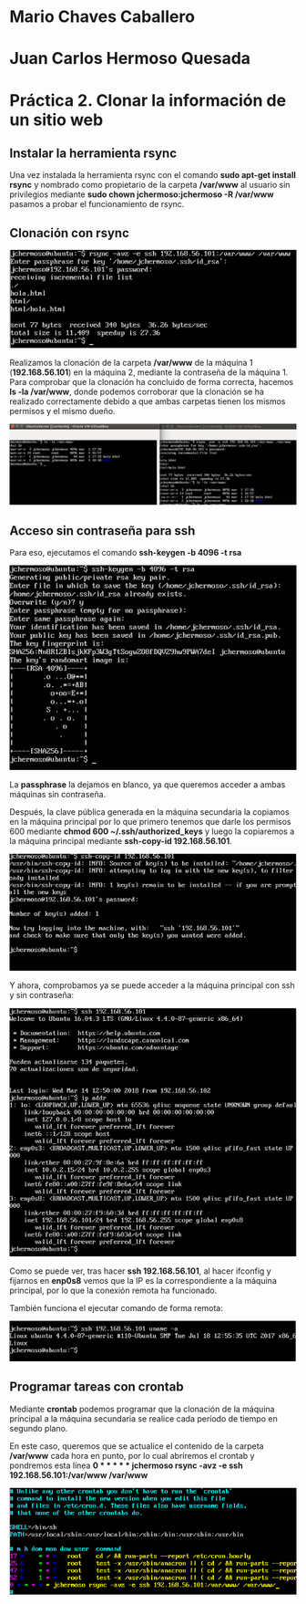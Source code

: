 # Mario Chaves Caballero
# Juan Carlos Hermoso Quesada

# Práctica 2. Clonar la información de un sitio web

## Instalar la herramienta rsync

Una vez instalada la herramienta rsync con el comando **sudo apt-get install rsync** y nombrado como propietario de la carpeta **/var/www** al usuario sin privilegios mediante **sudo chown jchermoso:jchermoso -R /var/www** pasamos a probar el funcionamiento de rsync.

## Clonación con rsync

![imagen](https://github.com/jchermoso/swap_jchermoso/blob/master/practica2/Captura%20de%20pantalla%20de%202018-03-14%2012-33-07.png)

Realizamos la clonación de la carpeta **/var/www** de la máquina 1 (**192.168.56.101**) en la máquina 2, mediante la contraseña de la máquina 1. Para comprobar que la clonación ha concluido de forma correcta, hacemos **ls -la /var/www**, donde podemos corroborar que la clonación se ha realizado correctamente debido a que ambas carpetas tienen los mismos permisos y el mismo dueño.

![imagen](https://github.com/jchermoso/swap_jchermoso/blob/master/practica2/Captura%20de%20pantalla%20de%202018-03-14%2012-48-36.png)

## Acceso sin contraseña para ssh
Para eso, ejecutamos el comando **ssh-keygen -b 4096 -t rsa**

![imagen](https://github.com/jchermoso/swap_jchermoso/blob/master/practica2/Captura%20de%20pantalla%20de%202018-03-14%2012-54-43.png)

La **passphrase** la dejamos en blanco, ya que queremos acceder a ambas máquinas sin contraseña.

Después, la clave pública generada en la máquina secundaria la copiamos en la máquina principal por lo que primero tenemos que darle los permisos 600 mediante **chmod 600 ~/.ssh/authorized_keys** y luego la copiaremos a la máquina principal mediante **ssh-copy-id 192.168.56.101**.

![imagen](https://github.com/jchermoso/swap_jchermoso/blob/master/practica2/Captura%20de%20pantalla%20de%202018-03-14%2012-58-36.png)

Y ahora, comprobamos ya se puede acceder a la máquina principal con ssh y sin contraseña:

![imagen](https://github.com/jchermoso/swap_jchermoso/blob/master/practica2/Captura%20de%20pantalla%20de%202018-03-14%2013-00-52.png)

Como se puede ver, tras hacer **ssh 192.168.56.101**, al hacer ifconfig y fijarnos en **enp0s8** vemos que la IP es la correspondiente a la máquina principal, por lo que la conexión remota ha funcionado.

También funciona el ejecutar comando de forma remota:

![imagen](https://github.com/jchermoso/swap_jchermoso/blob/master/practica2/Captura%20de%20pantalla%20de%202018-03-14%2012-59-12.png)

## Programar tareas con crontab

Mediante **crontab** podemos programar que la clonación de la máquina principal a la máquina secundaria se realice cada período de tiempo en segundo plano.

En este caso, queremos que se actualice el contenido de la carpeta **/var/www** cada hora en punto, por lo cual abriremos el crontab y pondremos esta línea **0 \* * * * * jchermoso rsync -avz -e ssh 192.168.56.101:/var/www /var/www**

![imagen](https://github.com/jchermoso/swap_jchermoso/blob/master/practica2/Captura%20de%20pantalla%20de%202018-03-14%2013-12-05.png)



